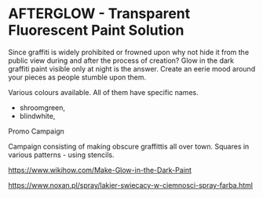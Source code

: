 # AFTERGLOW - Transparent Fluorescent Paint Solution

Since graffiti is widely prohibited or frowned upon why not hide it from the public view during and after the process of creation? Glow in the dark graffiti paint visible only at night is the answer. Create an eerie mood around your pieces as people stumble upon them.

Various colours available. All of them have specific names.
- shroomgreen,
- blindwhite,

Promo Campaign

Campaign consisting of making obscure graffittis all over town. Squares in various patterns - using stencils.

https://www.wikihow.com/Make-Glow-in-the-Dark-Paint

https://www.noxan.pl/spray/lakier-swiecacy-w-ciemnosci-spray-farba.html
